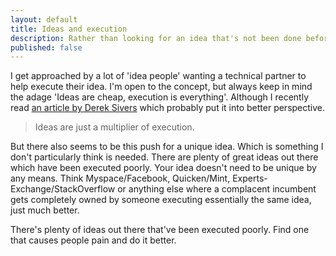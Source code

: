 ```yaml
---
layout: default
title: Ideas and execution
description: Rather than looking for an idea that's not been done before, try finding something that already exists, but has been executed poorly.
published: false
---
```


I get approached by a lot of 'idea people' wanting a technical partner to help execute their idea. I'm open to the concept, but always keep in mind the adage 'Ideas are cheap, execution is everything'. Although I recently read <a href="http://sivers.org/multiply" rel="nofollow">an article by Derek Sivers</a> which probably put it into better perspective.

> Ideas are just a multiplier of execution.

But there also seems to be this push for a unique idea. Which is something I don't particularly think is needed. There are plenty of great ideas out there which have been executed poorly. Your idea doesn't need to be unique by any means. Think Myspace/Facebook, Quicken/Mint, Experts-Exchange/StackOverflow or anything else where a complacent incumbent gets completely owned by someone executing essentially the same idea, just much better.

There's plenty of ideas out there that've been executed poorly. Find one that causes people pain and do it better.
